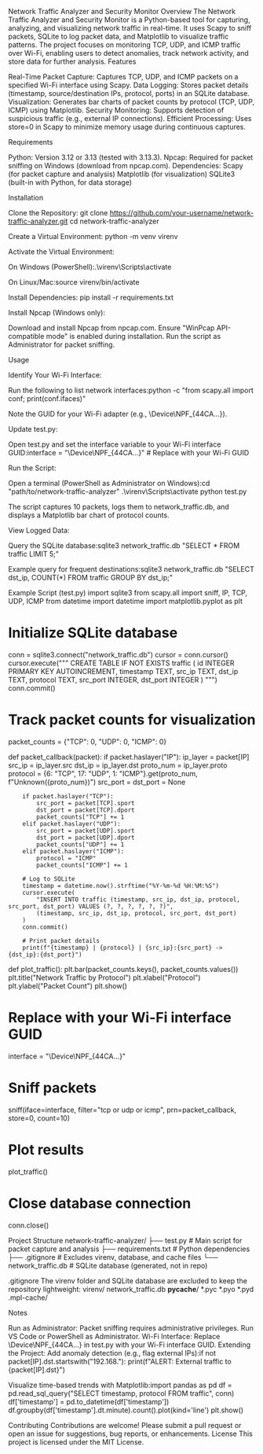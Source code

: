 Network Traffic Analyzer and Security Monitor
Overview
The Network Traffic Analyzer and Security Monitor is a Python-based tool for capturing, analyzing, and visualizing network traffic in real-time. It uses Scapy to sniff packets, SQLite to log packet data, and Matplotlib to visualize traffic patterns. The project focuses on monitoring TCP, UDP, and ICMP traffic over Wi-Fi, enabling users to detect anomalies, track network activity, and store data for further analysis.
Features

Real-Time Packet Capture: Captures TCP, UDP, and ICMP packets on a specified Wi-Fi interface using Scapy.
Data Logging: Stores packet details (timestamp, source/destination IPs, protocol, ports) in an SQLite database.
Visualization: Generates bar charts of packet counts by protocol (TCP, UDP, ICMP) using Matplotlib.
Security Monitoring: Supports detection of suspicious traffic (e.g., external IP connections).
Efficient Processing: Uses store=0 in Scapy to minimize memory usage during continuous captures.

Requirements

Python: Version 3.12 or 3.13 (tested with 3.13.3).
Npcap: Required for packet sniffing on Windows (download from npcap.com).
Dependencies:
Scapy (for packet capture and analysis)
Matplotlib (for visualization)
SQLite3 (built-in with Python, for data storage)



Installation

Clone the Repository:
git clone https://github.com/your-username/network-traffic-analyzer.git
cd network-traffic-analyzer


Create a Virtual Environment:
python -m venv virenv


Activate the Virtual Environment:

On Windows (PowerShell):.\virenv\Scripts\activate


On Linux/Mac:source virenv/bin/activate




Install Dependencies:
pip install -r requirements.txt


Install Npcap (Windows only):

Download and install Npcap from npcap.com.
Ensure "WinPcap API-compatible mode" is enabled during installation.
Run the script as Administrator for packet sniffing.



Usage

Identify Your Wi-Fi Interface:

Run the following to list network interfaces:python -c "from scapy.all import conf; print(conf.ifaces)"


Note the GUID for your Wi-Fi adapter (e.g., \\Device\\NPF_{44CA...}).


Update test.py:

Open test.py and set the interface variable to your Wi-Fi interface GUID:interface = "\\Device\\NPF_{44CA...}"  # Replace with your Wi-Fi GUID




Run the Script:

Open a terminal (PowerShell as Administrator on Windows):cd "path/to/network-traffic-analyzer"
.\virenv\Scripts\activate
python test.py


The script captures 10 packets, logs them to network_traffic.db, and displays a Matplotlib bar chart of protocol counts.


View Logged Data:

Query the SQLite database:sqlite3 network_traffic.db "SELECT * FROM traffic LIMIT 5;"


Example query for frequent destinations:sqlite3 network_traffic.db "SELECT dst_ip, COUNT(*) FROM traffic GROUP BY dst_ip;"





Example Script (test.py)
import sqlite3
from scapy.all import sniff, IP, TCP, UDP, ICMP
from datetime import datetime
import matplotlib.pyplot as plt

# Initialize SQLite database
conn = sqlite3.connect("network_traffic.db")
cursor = conn.cursor()
cursor.execute("""
    CREATE TABLE IF NOT EXISTS traffic (
        id INTEGER PRIMARY KEY AUTOINCREMENT,
        timestamp TEXT,
        src_ip TEXT,
        dst_ip TEXT,
        protocol TEXT,
        src_port INTEGER,
        dst_port INTEGER
    )
""")
conn.commit()

# Track packet counts for visualization
packet_counts = {"TCP": 0, "UDP": 0, "ICMP": 0}

def packet_callback(packet):
    if packet.haslayer("IP"):
        ip_layer = packet[IP]
        src_ip = ip_layer.src
        dst_ip = ip_layer.dst
        proto_num = ip_layer.proto
        protocol = {6: "TCP", 17: "UDP", 1: "ICMP"}.get(proto_num, f"Unknown({proto_num})")
        src_port = dst_port = None

        if packet.haslayer("TCP"):
            src_port = packet[TCP].sport
            dst_port = packet[TCP].dport
            packet_counts["TCP"] += 1
        elif packet.haslayer("UDP"):
            src_port = packet[UDP].sport
            dst_port = packet[UDP].dport
            packet_counts["UDP"] += 1
        elif packet.haslayer("ICMP"):
            protocol = "ICMP"
            packet_counts["ICMP"] += 1

        # Log to SQLite
        timestamp = datetime.now().strftime("%Y-%m-%d %H:%M:%S")
        cursor.execute(
            "INSERT INTO traffic (timestamp, src_ip, dst_ip, protocol, src_port, dst_port) VALUES (?, ?, ?, ?, ?, ?)",
            (timestamp, src_ip, dst_ip, protocol, src_port, dst_port)
        )
        conn.commit()

        # Print packet details
        print(f"{timestamp} | {protocol} | {src_ip}:{src_port} -> {dst_ip}:{dst_port}")

def plot_traffic():
    plt.bar(packet_counts.keys(), packet_counts.values())
    plt.title("Network Traffic by Protocol")
    plt.xlabel("Protocol")
    plt.ylabel("Packet Count")
    plt.show()

# Replace with your Wi-Fi interface GUID
interface = "\\Device\\NPF_{44CA...}"

# Sniff packets
sniff(iface=interface, filter="tcp or udp or icmp", prn=packet_callback, store=0, count=10)

# Plot results
plot_traffic()

# Close database connection
conn.close()

Project Structure
network-traffic-analyzer/
├── test.py              # Main script for packet capture and analysis
├── requirements.txt     # Python dependencies
├── .gitignore           # Excludes virenv, database, and cache files
└── network_traffic.db   # SQLite database (generated, not in repo)

.gitignore
The virenv folder and SQLite database are excluded to keep the repository lightweight:
virenv/
network_traffic.db
__pycache__/
*.pyc
*.pyo
*.pyd
.mpl-cache/

Notes

Run as Administrator: Packet sniffing requires administrative privileges. Run VS Code or PowerShell as Administrator.
Wi-Fi Interface: Replace \\Device\\NPF_{44CA...} in test.py with your Wi-Fi interface GUID.
Extending the Project:
Add anomaly detection (e.g., flag external IPs):if not packet[IP].dst.startswith("192.168."):
    print(f"ALERT: External traffic to {packet[IP].dst}")


Visualize time-based trends with Matplotlib:import pandas as pd
df = pd.read_sql_query("SELECT timestamp, protocol FROM traffic", conn)
df['timestamp'] = pd.to_datetime(df['timestamp'])
df.groupby(df['timestamp'].dt.minute).count().plot(kind='line')
plt.show()





Contributing
Contributions are welcome! Please submit a pull request or open an issue for suggestions, bug reports, or enhancements.
License
This project is licensed under the MIT License.